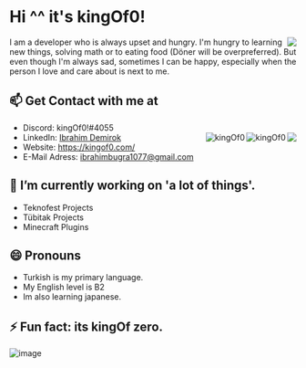 # Hi ^^ it's kingOf0!
<img align="right" src="https://github-readme-stats.vercel.app/api?username=kingOf0&show_icons=true&theme=radical"> 
I am a developer who is always upset and hungry. I'm hungry to learning new things, solving math or to eating food (Döner will be overpreferred). But even though I'm always sad, sometimes I can be happy, especially when the person I love and care about is next to me.
</img>

## 📫 Get Contact with me at
* Discord: kingOf0!#4055  
* LinkedIn: [Ibrahim Demirok](https://www.linkedin.com/in/ibrahim-demirok-39452b223/ "") <img align="right" src="https://komarev.com/ghpvc/?username=kingOf0"><img align="right"  src="https://img.shields.io/github/followers/kingOf0" alt="kingOf0" /><img  align="right" src="https://img.shields.io/badge/favourite%20language-kotlin-blue" alt="kingOf0" />
* Website: https://kingof0.com/
* E-Mail Adress: ibrahimbugra1077@gmail.com

## 🔭 I’m currently working on 'a lot of things'.                                        
 * Teknofest Projects
 * Tübitak Projects
 * Minecraft Plugins                                                                 

## 😄 Pronouns
 * Turkish is my primary language.
 * My English level is B2
 * Im also learning japanese.

## ⚡ Fun fact: its kingOf zero.
![image](https://user-images.githubusercontent.com/44327892/141816160-943e4242-ba08-42e5-b35f-b401d6619554.png)
